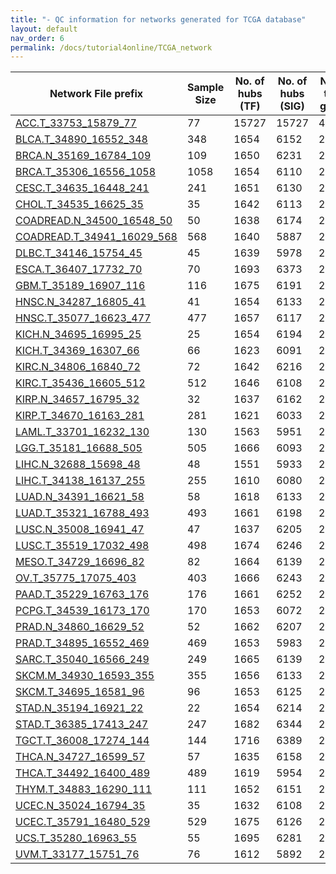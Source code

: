 ```yaml
---
title: "- QC information for networks generated for TCGA database"
layout: default
nav_order: 6
permalink: /docs/tutorial4online/TCGA_network
---
```

| Network File prefix                                                             | Sample Size | No. of hubs (TF) | No. of hubs (SIG) | No. of total genes | No. of edges |
|---------------------------------------------------------------------------------|-------------|------------------|-------------------|--------------------|--------------|
| [ACC.T_33753_15879_77](TCGA_network_QC/ACC.T_33753_15879_77netQC.html)             | 77          | 15727            | 15727             | 47181              | 1042640      |
| [BLCA.T_34890_16552_348](TCGA_network_QC/BLCA.T_34890_16552_348netQC.html)         | 348         | 1654             | 6152              | 24310              | 1153515      |
| [BRCA.N_35169_16784_109](TCGA_network_QC/BRCA.N_35169_16784_109netQC.html)         | 109         | 1650             | 6231              | 24664              | 1410937      |
| [BRCA.T_35306_16556_1058](TCGA_network_QC/BRCA.T_35306_16556_1058netQC.html)       | 1058        | 1654             | 6110              | 24080              | 701060       |
| [CESC.T_34635_16448_241](TCGA_network_QC/CESC.T_34635_16448_241netQC.html)         | 241         | 1651             | 6130              | 24215              | 1495925      |
| [CHOL.T_34535_16625_35](TCGA_network_QC/CHOL.T_34535_16625_35netQC.html)           | 35          | 1642             | 6113              | 24306              | 595519       |
| [COADREAD.N_34500_16548_50](TCGA_network_QC/COADREAD.N_34500_16548_50netQC.html)   | 50          | 1638             | 6174              | 24341              | 965465       |
| [COADREAD.T_34941_16029_568](TCGA_network_QC/COADREAD.T_34941_16029_568netQC.html) | 568         | 1640             | 5887              | 22976              | 568255       |
| [DLBC.T_34146_15754_45](TCGA_network_QC/DLBC.T_34146_15754_45netQC.html)           | 45          | 1639             | 5978              | 23265              | 610360       |
| [ESCA.T_36407_17732_70](TCGA_network_QC/ESCA.T_36407_17732_70netQC.html)           | 70          | 1693             | 6373              | 25796              | 1728755      |
| [GBM.T_35189_16907_116](TCGA_network_QC/GBM.T_35189_16907_116netQC.html)           | 116         | 1675             | 6191              | 24773              | 2081008      |
| [HNSC.N_34287_16805_41](TCGA_network_QC/HNSC.N_34287_16805_41netQC.html)           | 41          | 1654             | 6133              | 24557              | 952649       |
| [HNSC.T_35077_16623_477](TCGA_network_QC/HNSC.T_35077_16623_477netQC.html)         | 477         | 1657             | 6117              | 24280              | 993816       |
| [KICH.N_34695_16995_25](TCGA_network_QC/KICH.N_34695_16995_25netQC.html)           | 25          | 1654             | 6194              | 24790              | 836699       |
| [KICH.T_34369_16307_66](TCGA_network_QC/KICH.T_34369_16307_66netQC.html)           | 66          | 1623             | 6091              | 24017              | 1218200      |
| [KIRC.N_34806_16840_72](TCGA_network_QC/KIRC.N_34806_16840_72netQC.html)           | 72          | 1642             | 6216              | 24691              | 1291690      |
| [KIRC.T_35436_16605_512](TCGA_network_QC/KIRC.T_35436_16605_512netQC.html)         | 512         | 1646             | 6108              | 24075              | 725352       |
| [KIRP.N_34657_16795_32](TCGA_network_QC/KIRP.N_34657_16795_32netQC.html)           | 32          | 1637             | 6162              | 24531              | 740083       |
| [KIRP.T_34670_16163_281](TCGA_network_QC/KIRP.T_34670_16163_281netQC.html)         | 281         | 1621             | 6033              | 23544              | 780254       |
| [LAML.T_33701_16232_130](TCGA_network_QC/LAML.T_33701_16232_130netQC.html)         | 130         | 1563             | 5951              | 23746              | 2011399      |
| [LGG.T_35181_16688_505](TCGA_network_QC/LGG.T_35181_16688_505netQC.html)           | 505         | 1666             | 6093              | 24281              | 798548       |
| [LIHC.N_32688_15698_48](TCGA_network_QC/LIHC.N_32688_15698_48netQC.html)           | 48          | 1551             | 5933              | 23158              | 918499       |
| [LIHC.T_34138_16137_255](TCGA_network_QC/LIHC.T_34138_16137_255netQC.html)         | 255         | 1610             | 6080              | 23794              | 1162974      |
| [LUAD.N_34391_16621_58](TCGA_network_QC/LUAD.N_34391_16621_58netQC.html)           | 58          | 1618             | 6133              | 24365              | 1213383      |
| [LUAD.T_35321_16788_493](TCGA_network_QC/LUAD.T_35321_16788_493netQC.html)         | 493         | 1661             | 6198              | 24618              | 1069901      |
| [LUSC.N_35008_16941_47](TCGA_network_QC/LUSC.N_35008_16941_47netQC.html)           | 47          | 1637             | 6205              | 24754              | 1034058      |
| [LUSC.T_35519_17032_498](TCGA_network_QC/LUSC.T_35519_17032_498netQC.html)         | 498         | 1674             | 6246              | 24949              | 1511084      |
| [MESO.T_34729_16696_82](TCGA_network_QC/MESO.T_34729_16696_82netQC.html)           | 82          | 1664             | 6139              | 24499              | 1750719      |
| [OV.T_35775_17075_403](TCGA_network_QC/OV.T_35775_17075_403netQC.html)             | 403         | 1666             | 6243              | 24950              | 1171973      |
| [PAAD.T_35229_16763_176](TCGA_network_QC/PAAD.T_35229_16763_176netQC.html)         | 176         | 1661             | 6252              | 24668              | 1299578      |
| [PCPG.T_34539_16173_170](TCGA_network_QC/PCPG.T_34539_16173_170netQC.html)         | 170         | 1653             | 6072              | 23828              | 1047047      |
| [PRAD.N_34860_16629_52](TCGA_network_QC/PRAD.N_34860_16629_52netQC.html)           | 52          | 1662             | 6207              | 24477              | 1037788      |
| [PRAD.T_34895_16552_469](TCGA_network_QC/PRAD.T_34895_16552_469netQC.html)         | 469         | 1653             | 5983              | 23597              | 565336       |
| [SARC.T_35040_16566_249](TCGA_network_QC/SARC.T_35040_16566_249netQC.html)         | 249         | 1665             | 6139              | 24341              | 1358015      |
| [SKCM.M_34930_16593_355](TCGA_network_QC/SKCM.M_34930_16593_355netQC.html)         | 355         | 1656             | 6133              | 24372              | 1537624      |
| [SKCM.T_34695_16581_96](TCGA_network_QC/SKCM.T_34695_16581_96netQC.html)           | 96          | 1653             | 6125              | 24355              | 1617019      |
| [STAD.N_35194_16921_22](TCGA_network_QC/STAD.N_35194_16921_22netQC.html)           | 22          | 1654             | 6214              | 24756              | 2686623      |
| [STAD.T_36385_17413_247](TCGA_network_QC/STAD.T_36385_17413_247netQC.html)         | 247         | 1682             | 6344              | 25437              | 1826747      |
| [TGCT.T_36008_17274_144](TCGA_network_QC/TGCT.T_36008_17274_144netQC.html)         | 144         | 1716             | 6389              | 25358              | 1208686      |
| [THCA.N_34727_16599_57](TCGA_network_QC/THCA.N_34727_16599_57netQC.html)           | 57          | 1635             | 6158              | 24379              | 1135046      |
| [THCA.T_34492_16400_489](TCGA_network_QC/THCA.T_34492_16400_489netQC.html)         | 489         | 1619             | 5954              | 23567              | 648107       |
| [THYM.T_34883_16290_111](TCGA_network_QC/THYM.T_34883_16290_111netQC.html)         | 111         | 1652             | 6151              | 23952              | 857301       |
| [UCEC.N_35024_16794_35](TCGA_network_QC/UCEC.N_35024_16794_35netQC.html)           | 35          | 1632             | 6108              | 24434              | 760476       |
| [UCEC.T_35791_16480_529](TCGA_network_QC/UCEC.T_35791_16480_529netQC.html)         | 529         | 1675             | 6126              | 24018              | 822108       |
| [UCS.T_35280_16963_55](TCGA_network_QC/UCS.T_35280_16963_55netQC.html)             | 55          | 1695             | 6281              | 24931              | 1022125      |
| [UVM.T_33177_15751_76](TCGA_network_QC/UVM.T_33177_15751_76netQC.html)             | 76          | 1612             | 5892              | 23244              | 1144831      |